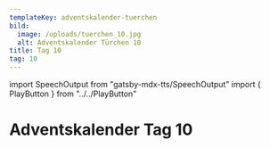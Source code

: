 ```yaml
---
templateKey: adventskalender-tuerchen
bild:
  image: /uploads/tuerchen_10.jpg
  alt: Adventskalender Türchen 10
title: Tag 10
tag: 10
---
```


import SpeechOutput from "gatsby-mdx-tts/SpeechOutput"
import { PlayButton } from "../../PlayButton"

<SpeechOutput id="adventskalender-tag-10" customPlayButton={PlayButton}>

# Adventskalender Tag 10

</SpeechOutput>

